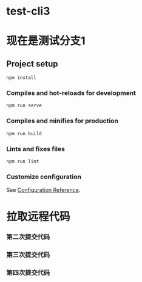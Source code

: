 # test-cli3
# 现在是测试分支1

## Project setup
```
npm install
```

### Compiles and hot-reloads for development
```
npm run serve
```

### Compiles and minifies for production
```
npm run build
```

### Lints and fixes files
```
npm run lint
```

### Customize configuration
See [Configuration Reference](https://cli.vuejs.org/config/).

# 拉取远程代码

### 第二次提交代码

### 第三次提交代码

### 第四次提交代码

